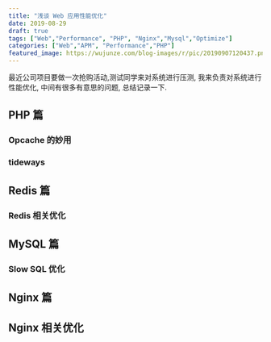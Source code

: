 ```yaml
---
title: "浅谈 Web 应用性能优化"
date: 2019-08-29
draft: true
tags: ["Web","Performance", "PHP", "Nginx","Mysql","Optimize"]
categories: ["Web","APM", "Performance","PHP"]
featured_image: https://wujunze.com/blog-images/r/pic/20190907120437.png
---
```


  最近公司项目要做一次抢购活动,测试同学来对系统进行压测, 我来负责对系统进行性能优化,
中间有很多有意思的问题, 总结记录一下.

## PHP 篇

### Opcache 的妙用  
### tideways 


## Redis 篇
### Redis 相关优化


## MySQL 篇

### Slow SQL 优化

## Nginx 篇

## Nginx 相关优化
